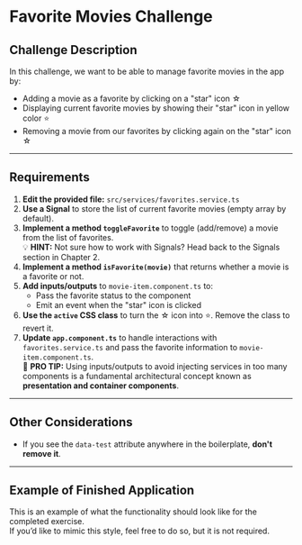# Favorite Movies Challenge

## Challenge Description
In this challenge, we want to be able to manage favorite movies in the app by:

- Adding a movie as a favorite by clicking on a "star" icon ☆  
- Displaying current favorite movies by showing their "star" icon in yellow color ⭐  
- Removing a movie from our favorites by clicking again on the "star" icon ☆  

---

## Requirements

1. **Edit the provided file:** `src/services/favorites.service.ts`  
2. **Use a Signal** to store the list of current favorite movies (empty array by default).  
3. **Implement a method `toggleFavorite`** to toggle (add/remove) a movie from the list of favorites.  
   💡 **HINT:** Not sure how to work with Signals? Head back to the Signals section in Chapter 2.  
4. **Implement a method `isFavorite(movie)`** that returns whether a movie is a favorite or not.  
5. **Add inputs/outputs** to `movie-item.component.ts` to:  
   - Pass the favorite status to the component  
   - Emit an event when the "star" icon is clicked  
6. **Use the `active` CSS class** to turn the ☆ icon into ⭐. Remove the class to revert it.  
7. **Update `app.component.ts`** to handle interactions with `favorites.service.ts` and pass the favorite information to `movie-item.component.ts`.  
   🚨 **PRO TIP:** Using inputs/outputs to avoid injecting services in too many components is a fundamental architectural concept known as **presentation and container components**.  

---

## Other Considerations

- If you see the `data-test` attribute anywhere in the boilerplate, **don't remove it**.

---

## Example of Finished Application

This is an example of what the functionality should look like for the completed exercise.  
If you’d like to mimic this style, feel free to do so, but it is not required.

